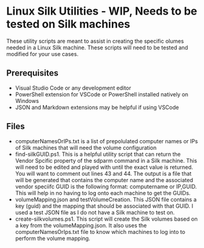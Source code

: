 # Linux Silk Utilities - WIP, Needs to be tested on Silk machines

These utility scripts are meant to assist in creating the specific olumes needed in a Linux Silk machine. These scripts will need to be tested and modified for your use cases.

## Prerequisites

* Visual Studio Code or any development editor
* PowerShell extension for VSCode or PowerShell installed natively on Windows
* JSON and Markdown extensions may be helpful if using VSCode

## Files

* computerNamesOrIPs.txt is a list of prepolulated computer names or IPs of Silk machines that will need the volume configuration
* find-silkGUID.ps1. This is a helpful utility script that can return the Vendor Spcific property of the sdparm command in a Silk machine. This will need to be edited and played with until the exact value is returned. You will want to comment out lines 43 and 44. The output is a file that will be generated that contains the computer name and the associated vendor speciifc GUID is the following format: computername or IP,GUID. This will help in no having to log onto each machine to get the GUIDs.
* volumeMapping.json and testVolumeCreation. This JSON file contains a key (guid) and the mapping that should be associated with that GUID. I used a test JSON file as I do not have a Silk machine to test on.
* create-silkvolumes.ps1. This script will create the Silk volumes based on a key from the volumeMapping.json. It also uses the computerNamesOrIps.txt file to know which machines to log into to perform the volume mapping.